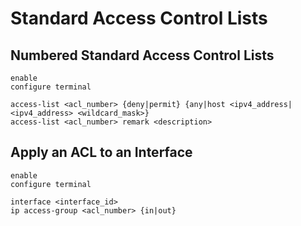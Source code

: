 # Standard Access Control Lists

## Numbered Standard Access Control Lists

```Cisco IOS
enable
configure terminal

access-list <acl_number> {deny|permit} {any|host <ipv4_address|<ipv4_address> <wildcard_mask>}
access-list <acl_number> remark <description>
```

## Apply an ACL to an Interface

```Cisco IOS
enable
configure terminal

interface <interface_id>
ip access-group <acl_number> {in|out}
```
